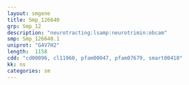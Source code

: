 ```yaml
---
layout: smgene
title: Smp_126640
grp: Smp_12
description: "neurotracting:lsamp:neurotrimin:obcam"
smp: Smp_126640.1
uniprot: "G4V7H2"
length:  1158
cdd: "cd00096, cl11960, pfam00047, pfam07679, smart00410"
kk: ns
categories: sm
---
```

